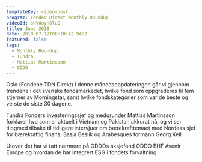 ```yaml
---
templateKey: video-post
program: Fonder Direkt Monthly Roundup
videoId: sHVOoyH8luQ
title: June 2018
date: 2018-07-12T08:10:42.948Z
featured: false
tags:
  - Monthly Roundup
  - Tundra
  - Mattias Martinsson
  - ODDO
---
```

Oslo (Fondene TDN Direkt) I denne månedsoppdateringen går vi gjennom trendene i det svenske fondsmarkedet, hvilke fond som oppgraderes til fem stjerner av Morningstar, samt hvilke fondskategorier som var de beste og verste de siste 30 dagene.



Tundra Fonders investeringssjef og medgrunder Mattias Martinsson forklarer hva som er aktuelt i Vietnam og Pakistan akkurat nå, og vi ser tilogmed tilbake til tidligere intervjuer om bærekrafttemaet med Nordeas sjef for bærekraftig finans, Sasja Beslik og Arabesques formann Georg Kell.



Utover det har vi tatt nærmere på ODDOs aksjefond ODDO BHF Avenir Europe og hvordan de har integrert ESG i fondets forvaltning

